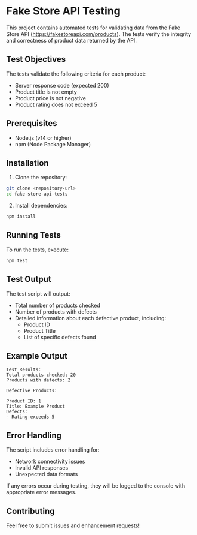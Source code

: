 # Fake Store API Testing

This project contains automated tests for validating data from the Fake Store API (https://fakestoreapi.com/products). The tests verify the integrity and correctness of product data returned by the API.

## Test Objectives

The tests validate the following criteria for each product:
- Server response code (expected 200)
- Product title is not empty
- Product price is not negative
- Product rating does not exceed 5

## Prerequisites

- Node.js (v14 or higher)
- npm (Node Package Manager)

## Installation

1. Clone the repository:
```bash
git clone <repository-url>
cd fake-store-api-tests
```

2. Install dependencies:
```bash
npm install
```

## Running Tests

To run the tests, execute:
```bash
npm test
```

## Test Output

The test script will output:
- Total number of products checked
- Number of products with defects
- Detailed information about each defective product, including:
  - Product ID
  - Product Title
  - List of specific defects found

## Example Output

```
Test Results:
Total products checked: 20
Products with defects: 2

Defective Products:

Product ID: 1
Title: Example Product
Defects:
- Rating exceeds 5
```

## Error Handling

The script includes error handling for:
- Network connectivity issues
- Invalid API responses
- Unexpected data formats

If any errors occur during testing, they will be logged to the console with appropriate error messages.

## Contributing

Feel free to submit issues and enhancement requests! 